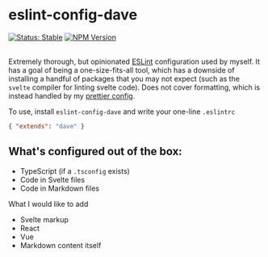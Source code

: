 # eslint-config-dave

<div>
<a href="https://github.com/paperdave/various#project-status-meaning"><img alt="Status: Stable" src="https://img.shields.io/badge/status-stable-brightgreen"></a>
<a href="https://www.npmjs.com/package/eslint-config-dave"><img alt="NPM Version" src="https://img.shields.io/npm/v/eslint-config-dave.svg?label=latest%20release"></a>
</div>
<br>

Extremely thorough, but opinionated [ESLint](https://eslint.org/) configuration used by myself. It has a goal of being a one-size-fits-all tool, which has a downside of installing a handful of packages that you may not expect (such as the `svelte` compiler for linting svelte code). Does not cover formatting, which is instead handled by my [prettier config](https://npmjs.com/prettier-config-dave).

To use, install `eslint-config-dave` and write your one-line `.eslintrc`

```json
{ "extends": "dave" }
```

## What's configured out of the box:

- TypeScript (if a `.tsconfig` exists)
- Code in Svelte files
- Code in Markdown files

What I would like to add

- Svelte markup
- React
- Vue
- Markdown content itself

